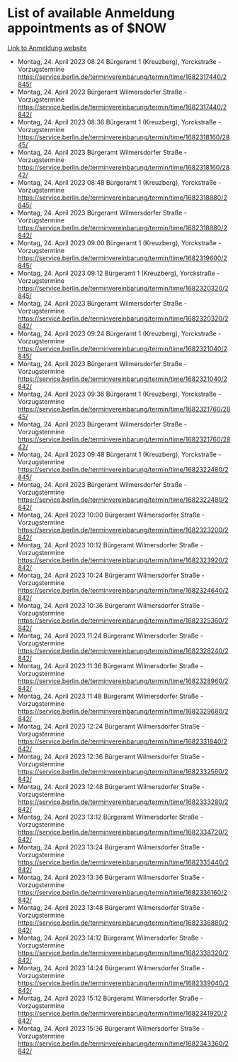 # List of available Anmeldung appointments as of $NOW
[Link to Anmeldung website](https://service.berlin.de/terminvereinbarung/termin/tag.php?termin=1&anliegen[]=120686&dienstleisterlist=122210,122217,327316,122219,327312,122227,327314,122231,327346,122243,327348,122254,122252,329742,122260,329745,122262,329748,122271,327278,122273,327274,122277,327276,330436,122280,327294,122282,327290,122284,327292,122291,327270,122285,327266,122286,327264,122296,327268,150230,329760,122297,327286,122294,327284,122312,329763,122314,329775,122304,327330,122311,327334,122309,327332,317869,122281,327352,122279,329772,122283,122276,327324,122274,327326,122267,329766,122246,327318,122251,327320,122257,327322,122208,327298,122226,327300&herkunft=http%3A%2F%2Fservice.berlin.de%2Fdienstleistung%2F120686%2F)
- Montag, 24. April 2023 08:24 Bürgeramt 1 (Kreuzberg), Yorckstraße - Vorzugstermine https://service.berlin.de/terminvereinbarung/termin/time/1682317440/2845/
- Montag, 24. April 2023  Bürgeramt Wilmersdorfer Straße - Vorzugstermine https://service.berlin.de/terminvereinbarung/termin/time/1682317440/2842/
- Montag, 24. April 2023 08:36 Bürgeramt 1 (Kreuzberg), Yorckstraße - Vorzugstermine https://service.berlin.de/terminvereinbarung/termin/time/1682318160/2845/
- Montag, 24. April 2023  Bürgeramt Wilmersdorfer Straße - Vorzugstermine https://service.berlin.de/terminvereinbarung/termin/time/1682318160/2842/
- Montag, 24. April 2023 08:48 Bürgeramt 1 (Kreuzberg), Yorckstraße - Vorzugstermine https://service.berlin.de/terminvereinbarung/termin/time/1682318880/2845/
- Montag, 24. April 2023  Bürgeramt Wilmersdorfer Straße - Vorzugstermine https://service.berlin.de/terminvereinbarung/termin/time/1682318880/2842/
- Montag, 24. April 2023 09:00 Bürgeramt 1 (Kreuzberg), Yorckstraße - Vorzugstermine https://service.berlin.de/terminvereinbarung/termin/time/1682319600/2845/
- Montag, 24. April 2023 09:12 Bürgeramt 1 (Kreuzberg), Yorckstraße - Vorzugstermine https://service.berlin.de/terminvereinbarung/termin/time/1682320320/2845/
- Montag, 24. April 2023  Bürgeramt Wilmersdorfer Straße - Vorzugstermine https://service.berlin.de/terminvereinbarung/termin/time/1682320320/2842/
- Montag, 24. April 2023 09:24 Bürgeramt 1 (Kreuzberg), Yorckstraße - Vorzugstermine https://service.berlin.de/terminvereinbarung/termin/time/1682321040/2845/
- Montag, 24. April 2023  Bürgeramt Wilmersdorfer Straße - Vorzugstermine https://service.berlin.de/terminvereinbarung/termin/time/1682321040/2842/
- Montag, 24. April 2023 09:36 Bürgeramt 1 (Kreuzberg), Yorckstraße - Vorzugstermine https://service.berlin.de/terminvereinbarung/termin/time/1682321760/2845/
- Montag, 24. April 2023  Bürgeramt Wilmersdorfer Straße - Vorzugstermine https://service.berlin.de/terminvereinbarung/termin/time/1682321760/2842/
- Montag, 24. April 2023 09:48 Bürgeramt 1 (Kreuzberg), Yorckstraße - Vorzugstermine https://service.berlin.de/terminvereinbarung/termin/time/1682322480/2845/
- Montag, 24. April 2023  Bürgeramt Wilmersdorfer Straße - Vorzugstermine https://service.berlin.de/terminvereinbarung/termin/time/1682322480/2842/
- Montag, 24. April 2023 10:00 Bürgeramt Wilmersdorfer Straße - Vorzugstermine https://service.berlin.de/terminvereinbarung/termin/time/1682323200/2842/
- Montag, 24. April 2023 10:12 Bürgeramt Wilmersdorfer Straße - Vorzugstermine https://service.berlin.de/terminvereinbarung/termin/time/1682323920/2842/
- Montag, 24. April 2023 10:24 Bürgeramt Wilmersdorfer Straße - Vorzugstermine https://service.berlin.de/terminvereinbarung/termin/time/1682324640/2842/
- Montag, 24. April 2023 10:36 Bürgeramt Wilmersdorfer Straße - Vorzugstermine https://service.berlin.de/terminvereinbarung/termin/time/1682325360/2842/
- Montag, 24. April 2023 11:24 Bürgeramt Wilmersdorfer Straße - Vorzugstermine https://service.berlin.de/terminvereinbarung/termin/time/1682328240/2842/
- Montag, 24. April 2023 11:36 Bürgeramt Wilmersdorfer Straße - Vorzugstermine https://service.berlin.de/terminvereinbarung/termin/time/1682328960/2842/
- Montag, 24. April 2023 11:48 Bürgeramt Wilmersdorfer Straße - Vorzugstermine https://service.berlin.de/terminvereinbarung/termin/time/1682329680/2842/
- Montag, 24. April 2023 12:24 Bürgeramt Wilmersdorfer Straße - Vorzugstermine https://service.berlin.de/terminvereinbarung/termin/time/1682331840/2842/
- Montag, 24. April 2023 12:36 Bürgeramt Wilmersdorfer Straße - Vorzugstermine https://service.berlin.de/terminvereinbarung/termin/time/1682332560/2842/
- Montag, 24. April 2023 12:48 Bürgeramt Wilmersdorfer Straße - Vorzugstermine https://service.berlin.de/terminvereinbarung/termin/time/1682333280/2842/
- Montag, 24. April 2023 13:12 Bürgeramt Wilmersdorfer Straße - Vorzugstermine https://service.berlin.de/terminvereinbarung/termin/time/1682334720/2842/
- Montag, 24. April 2023 13:24 Bürgeramt Wilmersdorfer Straße - Vorzugstermine https://service.berlin.de/terminvereinbarung/termin/time/1682335440/2842/
- Montag, 24. April 2023 13:36 Bürgeramt Wilmersdorfer Straße - Vorzugstermine https://service.berlin.de/terminvereinbarung/termin/time/1682336160/2842/
- Montag, 24. April 2023 13:48 Bürgeramt Wilmersdorfer Straße - Vorzugstermine https://service.berlin.de/terminvereinbarung/termin/time/1682336880/2842/
- Montag, 24. April 2023 14:12 Bürgeramt Wilmersdorfer Straße - Vorzugstermine https://service.berlin.de/terminvereinbarung/termin/time/1682338320/2842/
- Montag, 24. April 2023 14:24 Bürgeramt Wilmersdorfer Straße - Vorzugstermine https://service.berlin.de/terminvereinbarung/termin/time/1682339040/2842/
- Montag, 24. April 2023 15:12 Bürgeramt Wilmersdorfer Straße - Vorzugstermine https://service.berlin.de/terminvereinbarung/termin/time/1682341920/2842/
- Montag, 24. April 2023 15:36 Bürgeramt Wilmersdorfer Straße - Vorzugstermine https://service.berlin.de/terminvereinbarung/termin/time/1682343360/2842/
